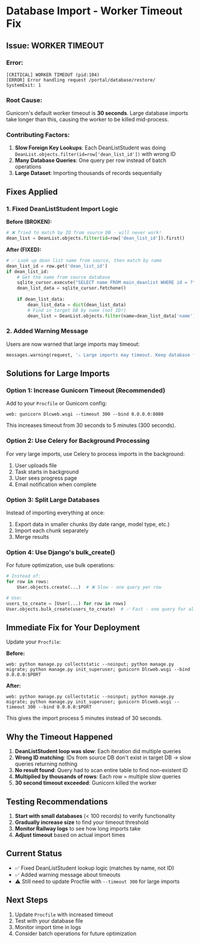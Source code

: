 # Database Import - Worker Timeout Fix

## Issue: WORKER TIMEOUT

### Error:
```
[CRITICAL] WORKER TIMEOUT (pid:104)
[ERROR] Error handling request /portal/database/restore/
SystemExit: 1
```

### Root Cause:
Gunicorn's default worker timeout is **30 seconds**. Large database imports take longer than this, causing the worker to be killed mid-process.

### Contributing Factors:
1. **Slow Foreign Key Lookups**: Each DeanListStudent was doing `DeanList.objects.filter(id=row['dean_list_id'])` with wrong ID
2. **Many Database Queries**: One query per row instead of batch operations
3. **Large Dataset**: Importing thousands of records sequentially

## Fixes Applied

### 1. Fixed DeanListStudent Import Logic

**Before (BROKEN):**
```python
# ❌ Tried to match by ID from source DB - will never work!
dean_list = DeanList.objects.filter(id=row['dean_list_id']).first()
```

**After (FIXED):**
```python
# ✅ Look up dean list name from source, then match by name
dean_list_id = row.get('dean_list_id')
if dean_list_id:
    # Get the name from source database
    sqlite_cursor.execute("SELECT name FROM main_deanlist WHERE id = ?", (dean_list_id,))
    dean_list_data = sqlite_cursor.fetchone()
    
    if dean_list_data:
        dean_list_data = dict(dean_list_data)
        # Find in target DB by name (not ID!)
        dean_list = DeanList.objects.filter(name=dean_list_data['name']).first()
```

### 2. Added Warning Message

Users are now warned that large imports may timeout:
```python
messages.warning(request, '⚠️ Large imports may timeout. Keep database files under 1000 records for best results.')
```

## Solutions for Large Imports

### Option 1: Increase Gunicorn Timeout (Recommended)

Add to your `Procfile` or Gunicorn config:
```
web: gunicorn Dlcweb.wsgi --timeout 300 --bind 0.0.0.0:8080
```

This increases timeout from 30 seconds to 5 minutes (300 seconds).

### Option 2: Use Celery for Background Processing

For very large imports, use Celery to process imports in the background:
1. User uploads file
2. Task starts in background
3. User sees progress page
4. Email notification when complete

### Option 3: Split Large Databases

Instead of importing everything at once:
1. Export data in smaller chunks (by date range, model type, etc.)
2. Import each chunk separately
3. Merge results

### Option 4: Use Django's bulk_create()

For future optimization, use bulk operations:
```python
# Instead of:
for row in rows:
    User.objects.create(...)  # ❌ Slow - one query per row

# Use:
users_to_create = [User(...) for row in rows]
User.objects.bulk_create(users_to_create)  # ✅ Fast - one query for all
```

## Immediate Fix for Your Deployment

Update your `Procfile`:

**Before:**
```
web: python manage.py collectstatic --noinput; python manage.py migrate; python manage.py init_superuser; gunicorn Dlcweb.wsgi --bind 0.0.0.0:$PORT
```

**After:**
```
web: python manage.py collectstatic --noinput; python manage.py migrate; python manage.py init_superuser; gunicorn Dlcweb.wsgi --timeout 300 --bind 0.0.0.0:$PORT
```

This gives the import process 5 minutes instead of 30 seconds.

## Why the Timeout Happened

1. **DeanListStudent loop was slow**: Each iteration did multiple queries
2. **Wrong ID matching**: IDs from source DB don't exist in target DB → slow queries returning nothing
3. **No result found**: Query had to scan entire table to find non-existent ID
4. **Multiplied by thousands of rows**: Each row = multiple slow queries
5. **30 second timeout exceeded**: Gunicorn killed the worker

## Testing Recommendations

1. **Start with small databases** (< 100 records) to verify functionality
2. **Gradually increase size** to find your timeout threshold
3. **Monitor Railway logs** to see how long imports take
4. **Adjust timeout** based on actual import times

## Current Status

- ✅ Fixed DeanListStudent lookup logic (matches by name, not ID)
- ✅ Added warning message about timeouts
- ⚠️ Still need to update Procfile with `--timeout 300` for large imports

## Next Steps

1. Update `Procfile` with increased timeout
2. Test with your database file
3. Monitor import time in logs
4. Consider batch operations for future optimization
